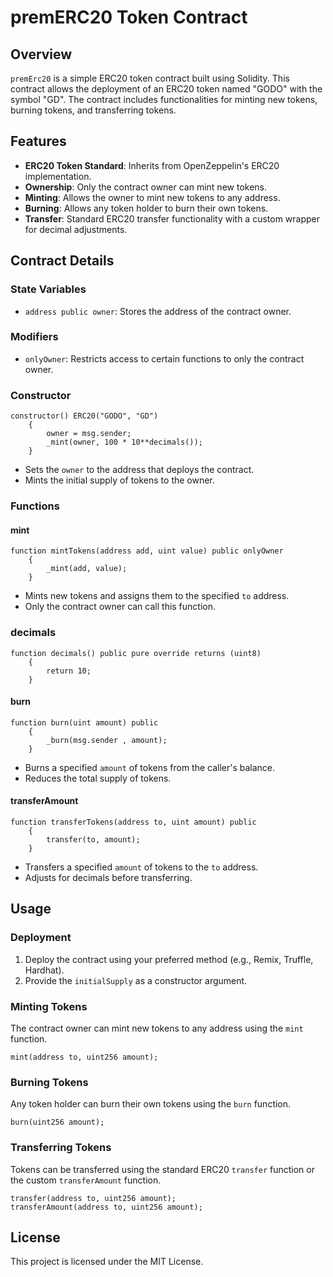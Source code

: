 # premERC20 Token Contract

## Overview

`premErc20` is a simple ERC20 token contract built using Solidity. This contract allows the deployment of an ERC20 token named "GODO" with the symbol "GD". The contract includes functionalities for minting new tokens, burning tokens, and transferring tokens.

## Features

- **ERC20 Token Standard**: Inherits from OpenZeppelin's ERC20 implementation.
- **Ownership**: Only the contract owner can mint new tokens.
- **Minting**: Allows the owner to mint new tokens to any address.
- **Burning**: Allows any token holder to burn their own tokens.
- **Transfer**: Standard ERC20 transfer functionality with a custom wrapper for decimal adjustments.

## Contract Details

### State Variables

- `address public owner`: Stores the address of the contract owner.

### Modifiers

- `onlyOwner`: Restricts access to certain functions to only the contract owner.

### Constructor

```solidity
constructor() ERC20("GODO", "GD") 
    {
        owner = msg.sender;
        _mint(owner, 100 * 10**decimals());
    }
```

- Sets the `owner` to the address that deploys the contract.
- Mints the initial supply of tokens to the owner.

### Functions

#### mint

```solidity
function mintTokens(address add, uint value) public onlyOwner
    {
        _mint(add, value);
    }
```

- Mints new tokens and assigns them to the specified `to` address.
- Only the contract owner can call this function.

### decimals

```solidity
function decimals() public pure override returns (uint8) 
    {
        return 10;
    }
```

#### burn

```solidity
function burn(uint amount) public 
    {
        _burn(msg.sender , amount);
    }
```

- Burns a specified `amount` of tokens from the caller's balance.
- Reduces the total supply of tokens.

#### transferAmount

```solidity
function transferTokens(address to, uint amount) public 
    {
        transfer(to, amount);
    }
```

- Transfers a specified `amount` of tokens to the `to` address.
- Adjusts for decimals before transferring.

## Usage

### Deployment

1. Deploy the contract using your preferred method (e.g., Remix, Truffle, Hardhat).
2. Provide the `initialSupply` as a constructor argument.

### Minting Tokens

The contract owner can mint new tokens to any address using the `mint` function.

```solidity
mint(address to, uint256 amount);
```

### Burning Tokens

Any token holder can burn their own tokens using the `burn` function.

```solidity
burn(uint256 amount);
```

### Transferring Tokens

Tokens can be transferred using the standard ERC20 `transfer` function or the custom `transferAmount` function.

```solidity
transfer(address to, uint256 amount);
transferAmount(address to, uint256 amount);
```

## License

This project is licensed under the MIT License.
